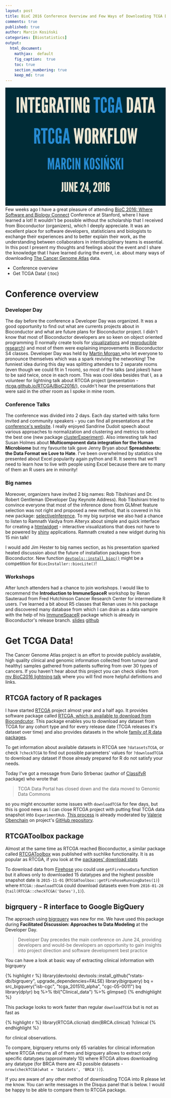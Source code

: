 ```yaml
---
layout: post
title: BioC 2016 Conference Overview and Few Ways of Downloading TCGA Data
comments: true
published: true
author: Marcin Kosiński
categories: [Biostatistics]
output:
  html_document:
    mathjax:  default
    fig_caption:  true
    toc: true
    section_numbering: true
    keep_md: true
---
```


<img src="/images/fulls/intro_rtcga_presentation.PNG" class="fit image"> Few weeks ago I have a great pleasure of attending [BioC 2016: Where Software and Biology Connect](http://bioconductor.org/help/course-materials/2016/BioC2016/) Conference at Stanford, where I have learned a lot! It wouldn't be possible without the scholarship that I received from Bioconductor (organizers), which I deeply appreciate. It was an excellent place for software developers, statisticians and biologists to exchange their experiences and to better explain their work, as the understanding between collaborators in interdisciplinary teams is essential. In this post I present my thoughts and feelings about the event and I share the knowledge that I have learned during the event, i.e. about many ways of downloading [The Cancer Genome Atlas](http://cancergenome.nih.gov/) data.

* Conference overview
* Get TCGA Data!
{:toc}


# Conference overview

### Developer Day

The day before the conference a Developer Day was organized. It was a good opportunity to find out what are currents projects about in Bioconductor and what are future plans for Bioconductor project. I didn't know that most of Bioconductor developers are so keen on object oriented programming (I normally create tools for [visualizations](http://r-addict.com/2016/05/23/Informative-Survival-Plots.html) and [reproducible research](http://r-addict.com/2016/06/13/RHero-Saves-Backup-City-With-archivist-github.html)) and most of them were explaining improvements in Bioconductor S4 classes. Developer Day was held by [Martin Morgan ](https://www.roswellpark.edu/martin-morgan) who let everyone to pronounce themselves which was a spark reviving the networking! The funniest idea during this day was splitting attenders to 2 separate rooms (even though we could fit in 1 room), so most of the talks (and jokes!) have to be said twice, once in each room. This was cool idea besides that I, as a volunteer for lightning talk about RTCGA project (presentation - [rtcga.github.io/RTCGA/BioC2016/](http://rtcga.github.io/RTCGA/BioC2016/)), couldn't hear the presentations that were said in the other room as I spoke in mine room.

### Conference Talks

The conference was divided into 2 days. Each day started with talks form invited and community speakers - you can find all presentations at the [conference's website](http://bioconductor.org/help/course-materials/2016/BioC2016/). I really enjoyed Sandrine Dudoit speech about various approaches to normalization and clustering and metrics to select the best one (new package [clusterExperiment](https://bioconductor.org/packages/devel/bioc/html/clusterExperiment.html)). Also interesting talk had Susan Holmes about **Multicomponent data integration for the Human Microbiome** but my favourite talk gave Jenny Bryan about **Spreadsheets: the Data Format we Love to Hate**. I've been overwhelmed by statistics she presented about Excel popularity again python and R. It seems that we'll need to learn how to live with people using Excel because there are to many of them an R users are in minority! 

### Big names

Moreover, organizers have invited 2 big names: Rob Tibshirani and Dr. Robert Gentleman (Developer Day Keynote Address). Rob Tibshirani tried to convince everyone that most of the inference done from GLMnet feature selection was not right and proposed a new method, that is covered in his new package: [selectiveInference](https://cran.r-project.org/web/packages/selectiveInference/index.html). To my big surprise we also had a chance to listen to Ramnath Vaidya from Alteryx about simple and quick interface for creating a [htmlwidget](http://www.htmlwidgets.org/) - interactive visualizations that does not have to be powered by [shiny](http://shiny.rstudio.com/) applications. Ramnath created a new widget during his 15 min talk! 

I would add Jim Hester to big names section, as his presentation sparked heated discussion about the future of installation packages from Bioconductor. New function [`devtools::install_bioc()`](https://github.com/hadley/devtools/blob/master/R/install-bioc.r) might be a competition for `BiocInstaller::biocLite()`!

### Workshops

After lunch attenders had a chance to join workshops. I would like to recommend the **Introduction to ImmuneSpaceR** workshop by Renan Sauteraud from Fred Hutchinson Cancer Research Center for intermediate R users. I've learned a bit about R5 classes that Renan uses in his package and discovered many database from which I can drain as a data vampire with the help of his [ImmuneSpaceR](http://bioconductor.org/packages/release/bioc/html/ImmuneSpaceR.html) package which is already in Bioconductor's release branch. [slides](http://bioconductor.org/help/course-materials/2016/BioC2016/ConcurrentWorkshops1/Sauteraud.html) [github](https://github.com/SRenan/bioc2016)

# Get TCGA Data!

The Cancer Genome Atlas project is an effort to provide publicly available, high quality clinical and genomic information collected from tumour (and healthy) samples gathered from patients suffering from over 30 types of cancers. If you haven't hear about this project you can check slides from [my BioC2016 lightning talk](https://rtcga.github.io/RTCGA/BioC2016/) where you will find more helpful definitions and links.

## RTCGA factory of R packages

I have started [RTCGA](http://rtcga.github.io/RTCGA/) project almost year and a half ago. It provides software package called [RTCGA, which is available to download from Biocondcutor](https://bioconductor.org/packages/release/bioc/html/RTCGA.html). This package enables you to download any dataset from TCGA for any cohort type and for every release date (TCGA releases it's dataset over time) and also provides datasets in the whole [family of R data packages](http://r-addict.com/2016/05/04/RTCGA-Quick-Guide.html).

To get information about available datasets in RTCGA see `?datasetsTCGA`, or check `?checkTCGA` to find out possible parameters' values for `?downloadTCGA` to download any dataset if those already prepared for R do not satisfy your needs.

Today I've got a message from Dario Strbenac (author of [ClassifyR](http://bioconductor.org/packages/ClassifyR/) package) who wrote that

>  TCGA Data Portal has closed down and the data moved to Genomic Data Commons

so you might encounter some issues with `downloadTCGA` for few days, but this is good news as I can close RTCGA project with putting final TCGA data snapshot into `ExperimentHub`. [This process](https://github.com/RTCGA/RTCGA/issues/85) is already moderated by [Valerie Obenchain](https://github.com/vobencha) on project's [GitHub repository](https://github.com/RTCGA/).

## RTCGAToolbox package 

Almost at the same time as RTCGA reached Bioconductor, a similar package called [RTCGAToolbox](https://www.bioconductor.org/packages/3.3/bioc/html/RTCGAToolbox.html) was published with suchlike functionality. It is as popular as RTCGA, if you look at the [packages' download stats](http://bioconductor.org/packages/stats/) 
	
To download data from [Firehose](http://gdac.broadinstitute.org/) you could use `getFirehoseData` function but it allows only to downloaded 15 datatypes and the highest possible snapshot date is `2015-11-01` (`RTCGAToolbox::getFirehoseRunningDates(1)`) where `RTCGA::downloadTCGA` could download datasets even from `2016-01-28` (`tail(RTCGA::checkTCGA('Dates'),1)`).

## bigrquery - R interface to Google BigQuery

The approach using [bigrquery](https://cran.r-project.org/web/packages/bigrquery/index.html) was new for me. We have used this package during **Facilitated Discussion: Approaches to Data Modeling** at the Developer Day.

> Developer Day precedes the main conference on June 24, providing developers and would-be developers an opportunity to gain insights into project direction and software development best practice

You can have a look at basic way of extracting clinical information with bigrquery


{% highlight r %}
library(devtools)
devtools::install_github("rstats-db/bigrquery",
                         upgrade_dependencies=FALSE)
library(bigrquery)
bq = src_bigquery("isb-cgc",
                  "tcga_201510_alpha",
                  "cgc-05-0011")
bq
library(dplyr)
bq %>% 
   tbl("Clinical_data") %>%
   glimpse()
{% endhighlight %}

This package looks to work faster than regular `downloadTCGA` but is not as fast as 


{% highlight r %}
library(RTCGA.clicnial)
dim(BRCA.clinical)
?clinical
{% endhighlight %}

for clinical observations. 

To compare, bigrquery returns only 65 variables for clinical information where RTCGA returns all of them and bigrquery allows to extract only specific datatypes (approximately 10) where RTCGA allows downloading any datatype (for BRCA there are 43 possible datasets - `nrow(checkTCGA(what = 'DataSets', 'BRCA'))`).




If you are aware of any other method of downloading TCGA into R please let me know. You can write messages in the Disqus panel that is below. I would be happy to be able to compare them to RTCGA package.
